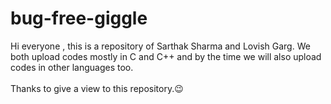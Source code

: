 # bug-free-giggle
Hi everyone , this is a repository of Sarthak Sharma and Lovish Garg. We both upload codes mostly in C and C++ and by the time we will also upload codes in other languages too.<br><br>
Thanks to give a view to this repository.😉
